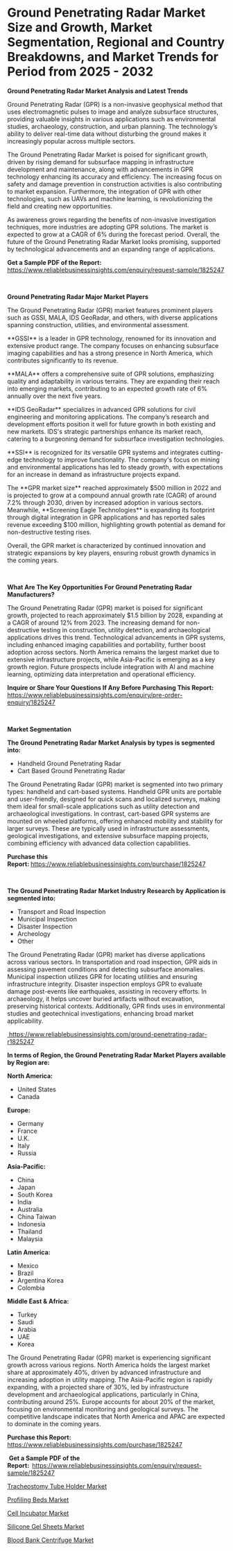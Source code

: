 <p><h1>Ground Penetrating Radar Market Size and Growth, Market Segmentation, Regional and Country Breakdowns, and Market Trends for Period from 2025 -  2032</h1></p><p><strong>Ground Penetrating Radar Market Analysis and Latest Trends</strong></p>
<p><p>Ground Penetrating Radar (GPR) is a non-invasive geophysical method that uses electromagnetic pulses to image and analyze subsurface structures, providing valuable insights in various applications such as environmental studies, archaeology, construction, and urban planning. The technology’s ability to deliver real-time data without disturbing the ground makes it increasingly popular across multiple sectors.</p><p>The Ground Penetrating Radar Market is poised for significant growth, driven by rising demand for subsurface mapping in infrastructure development and maintenance, along with advancements in GPR technology enhancing its accuracy and efficiency. The increasing focus on safety and damage prevention in construction activities is also contributing to market expansion. Furthermore, the integration of GPR with other technologies, such as UAVs and machine learning, is revolutionizing the field and creating new opportunities.</p><p>As awareness grows regarding the benefits of non-invasive investigation techniques, more industries are adopting GPR solutions. The market is expected to grow at a CAGR of 6% during the forecast period. Overall, the future of the Ground Penetrating Radar Market looks promising, supported by technological advancements and an expanding range of applications.</p></p>
<p><strong>Get a Sample PDF of the Report:&nbsp;</strong> <a href="https://www.reliablebusinessinsights.com/enquiry/request-sample/1825247?utm_campaign=3547&utm_medium=2&utm_source=Github&utm_content=ia&utm_term=09042025&utm_id=ground-penetrating-radar">https://www.reliablebusinessinsights.com/enquiry/request-sample/1825247</a></p>
<p>&nbsp;</p>
<p><strong>Ground Penetrating Radar Major Market Players</strong></p>
<p><p>The Ground Penetrating Radar (GPR) market features prominent players such as GSSI, MALA, IDS GeoRadar, and others, with diverse applications spanning construction, utilities, and environmental assessment. </p><p>**GSSI** is a leader in GPR technology, renowned for its innovation and extensive product range. The company focuses on enhancing subsurface imaging capabilities and has a strong presence in North America, which contributes significantly to its revenue.</p><p>**MALA** offers a comprehensive suite of GPR solutions, emphasizing quality and adaptability in various terrains. They are expanding their reach into emerging markets, contributing to an expected growth rate of 6% annually over the next five years.</p><p>**IDS GeoRadar** specializes in advanced GPR solutions for civil engineering and monitoring applications. The company’s research and development efforts position it well for future growth in both existing and new markets. IDS's strategic partnerships enhance its market reach, catering to a burgeoning demand for subsurface investigation technologies.</p><p>**SSI** is recognized for its versatile GPR systems and integrates cutting-edge technology to improve functionality. The company's focus on mining and environmental applications has led to steady growth, with expectations for an increase in demand as infrastructure projects expand.</p><p>The **GPR market size** reached approximately $500 million in 2022 and is projected to grow at a compound annual growth rate (CAGR) of around 7.2% through 2030, driven by increased adoption in various sectors. Meanwhile, **Screening Eagle Technologies** is expanding its footprint through digital integration in GPR applications and has reported sales revenue exceeding $100 million, highlighting growth potential as demand for non-destructive testing rises.</p><p>Overall, the GPR market is characterized by continued innovation and strategic expansions by key players, ensuring robust growth dynamics in the coming years.</p></p>
<p>&nbsp;</p>
<p><strong>What Are The Key Opportunities For Ground Penetrating Radar Manufacturers?</strong></p>
<p><p>The Ground Penetrating Radar (GPR) market is poised for significant growth, projected to reach approximately $1.5 billion by 2028, expanding at a CAGR of around 12% from 2023. The increasing demand for non-destructive testing in construction, utility detection, and archaeological applications drives this trend. Technological advancements in GPR systems, including enhanced imaging capabilities and portability, further boost adoption across sectors. North America remains the largest market due to extensive infrastructure projects, while Asia-Pacific is emerging as a key growth region. Future prospects include integration with AI and machine learning, optimizing data interpretation and operational efficiency.</p></p>
<p><strong>Inquire or Share Your Questions If Any Before Purchasing This Report:</strong> <a href="https://www.reliablebusinessinsights.com/enquiry/pre-order-enquiry/1825247?utm_campaign=3547&utm_medium=2&utm_source=Github&utm_content=ia&utm_term=09042025&utm_id=ground-penetrating-radar">https://www.reliablebusinessinsights.com/enquiry/pre-order-enquiry/1825247</a></p>
<p>&nbsp;</p>
<p><strong>Market Segmentation</strong></p>
<p><strong>The Ground Penetrating Radar Market Analysis by types is segmented into:</strong></p>
<p><ul><li>Handheld Ground Penetrating Radar</li><li>Cart Based Ground Penetrating Radar</li></ul></p>
<p><p>The Ground Penetrating Radar (GPR) market is segmented into two primary types: handheld and cart-based systems. Handheld GPR units are portable and user-friendly, designed for quick scans and localized surveys, making them ideal for small-scale applications such as utility detection and archaeological investigations. In contrast, cart-based GPR systems are mounted on wheeled platforms, offering enhanced mobility and stability for larger surveys. These are typically used in infrastructure assessments, geological investigations, and extensive subsurface mapping projects, combining efficiency with advanced data collection capabilities.</p></p>
<p><strong>Purchase this Report:&nbsp;</strong><a href="https://www.reliablebusinessinsights.com/purchase/1825247?utm_campaign=3547&utm_medium=2&utm_source=Github&utm_content=ia&utm_term=09042025&utm_id=ground-penetrating-radar">https://www.reliablebusinessinsights.com/purchase/1825247</a></p>
<p>&nbsp;</p>
<p><strong>The Ground Penetrating Radar Market Industry Research by Application is segmented into:</strong></p>
<p><ul><li>Transport and Road Inspection</li><li>Municipal Inspection</li><li>Disaster Inspection</li><li>Archeology</li><li>Other</li></ul></p>
<p><p>The Ground Penetrating Radar (GPR) market has diverse applications across various sectors. In transportation and road inspection, GPR aids in assessing pavement conditions and detecting subsurface anomalies. Municipal inspection utilizes GPR for locating utilities and ensuring infrastructure integrity. Disaster inspection employs GPR to evaluate damage post-events like earthquakes, assisting in recovery efforts. In archaeology, it helps uncover buried artifacts without excavation, preserving historical contexts. Additionally, GPR finds uses in environmental studies and geotechnical investigations, enhancing broad market applicability.</p></p>
<p><a href="https://www.reliablebusinessinsights.com/ground-penetrating-radar-r1825247?utm_campaign=3547&utm_medium=2&utm_source=Github&utm_content=ia&utm_term=09042025&utm_id=ground-penetrating-radar">&nbsp;https://www.reliablebusinessinsights.com/ground-penetrating-radar-r1825247</a></p>
<p><strong>In terms of Region, the Ground Penetrating Radar Market Players available by Region are:</strong></p>
<p>
    <p> <strong> North America: </strong>
        <ul>
            <li>United States</li>
            <li>Canada</li>
        </ul>
        </p> 
    <p> <strong> Europe: </strong>
        <ul>
            <li>Germany</li>
            <li>France</li>
            <li>U.K.</li>
            <li>Italy</li>
            <li>Russia</li>
        </ul>
        </p> 
    <p> <strong> Asia-Pacific: </strong>
        <ul>
            <li>China</li>
            <li>Japan</li>
            <li>South Korea</li>
            <li>India</li>
            <li>Australia</li>
            <li>China Taiwan</li>
            <li>Indonesia</li>
            <li>Thailand</li>
            <li>Malaysia</li>
        </ul>
        </p> 
    <p> <strong> Latin America: </strong>
        <ul>
            <li>Mexico</li>
            <li>Brazil</li>
            <li>Argentina Korea</li>
            <li>Colombia</li>
        </ul>
        </p> 
    <p> <strong> Middle East & Africa: </strong>
        <ul>
            <li>Turkey</li>
            <li>Saudi</li>
            <li>Arabia</li>
            <li>UAE</li>
            <li>Korea</li>
        </ul>
    </p>
    </p>
<p><p>The Ground Penetrating Radar (GPR) market is experiencing significant growth across various regions. North America holds the largest market share at approximately 40%, driven by advanced infrastructure and increasing adoption in utility mapping. The Asia-Pacific region is rapidly expanding, with a projected share of 30%, led by infrastructure development and archaeological applications, particularly in China, contributing around 25%. Europe accounts for about 20% of the market, focusing on environmental monitoring and geological surveys. The competitive landscape indicates that North America and APAC are expected to dominate in the coming years.</p></p>
<p><strong>Purchase this Report: </strong><a href="https://www.reliablebusinessinsights.com/purchase/1825247?utm_campaign=3547&utm_medium=2&utm_source=Github&utm_content=ia&utm_term=09042025&utm_id=ground-penetrating-radar">https://www.reliablebusinessinsights.com/purchase/1825247</a></p>
<p>&nbsp;<strong>Get a Sample PDF of the Report:&nbsp;&nbsp;</strong><a href="https://www.reliablebusinessinsights.com/enquiry/request-sample/1825247?utm_campaign=3547&utm_medium=2&utm_source=Github&utm_content=ia&utm_term=09042025&utm_id=ground-penetrating-radar">https://www.reliablebusinessinsights.com/enquiry/request-sample/1825247</a></p>
<p><strong></strong></p>
<p><p><a href="https://www.linkedin.com/pulse/tracheostomy-tube-holder-market-drivers-challenges-ea66c?utm_campaign=3547&utm_medium=2&utm_source=Github&utm_content=ia&utm_term=09042025&utm_id=ground-penetrating-radar">Tracheostomy Tube Holder Market</a></p><p><a href="https://www.linkedin.com/pulse/based-recent-market-research-profiling-beds-set-experience-xvbbc?utm_campaign=3547&utm_medium=2&utm_source=Github&utm_content=ia&utm_term=09042025&utm_id=ground-penetrating-radar">Profiling Beds Market</a></p><p><a href="https://www.linkedin.com/pulse/cell-incubator-market-matrix-applications-types-cagr-growth-lsuef?utm_campaign=3547&utm_medium=2&utm_source=Github&utm_content=ia&utm_term=09042025&utm_id=ground-penetrating-radar">Cell Incubator Market</a></p><p><a href="https://www.linkedin.com/pulse/silicone-gel-sheets-industry-report-examines-recent-innovations-0ktoc?utm_campaign=3547&utm_medium=2&utm_source=Github&utm_content=ia&utm_term=09042025&utm_id=ground-penetrating-radar">Silicone Gel Sheets Market</a></p><p><a href="https://www.linkedin.com/pulse/challenges-opportunities-blood-bank-centrifuge-market-sales-er3vf?utm_campaign=3547&utm_medium=2&utm_source=Github&utm_content=ia&utm_term=09042025&utm_id=ground-penetrating-radar">Blood Bank Centrifuge Market</a></p></p>